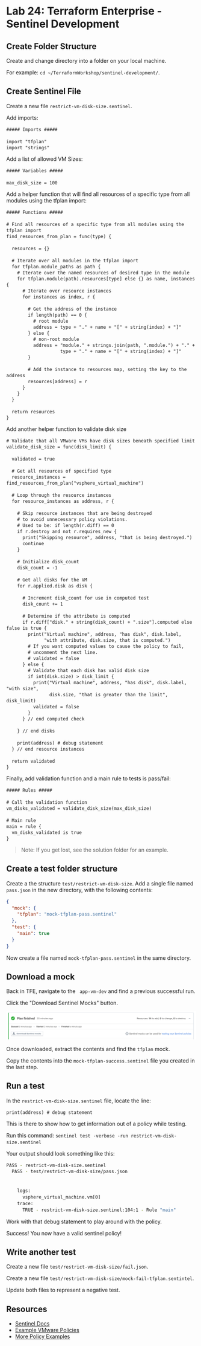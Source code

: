 # Lab 24: Terraform Enterprise - Sentinel Development

## Create Folder Structure

Create and change directory into a folder on your local machine.

For example: `cd ~/TerraformWorkshop/sentinel-development/`.

## Create Sentinel File

Create a new file `restrict-vm-disk-size.sentinel`.

Add imports:

```hcl
##### Imports #####

import "tfplan"
import "strings"
```

Add a list of allowed VM Sizes:

```hcl
##### Variables #####

max_disk_size = 100
```

Add a helper function that will find all resources of a specific type from all modules using the tfplan import:

```hcl
##### Functions #####

# Find all resources of a specific type from all modules using the tfplan import
find_resources_from_plan = func(type) {

  resources = {}

  # Iterate over all modules in the tfplan import
  for tfplan.module_paths as path {
    # Iterate over the named resources of desired type in the module
    for tfplan.module(path).resources[type] else {} as name, instances {
      # Iterate over resource instances
      for instances as index, r {

        # Get the address of the instance
        if length(path) == 0 {
          # root module
          address = type + "." + name + "[" + string(index) + "]"
        } else {
          # non-root module
          address = "module." + strings.join(path, ".module.") + "." +
                    type + "." + name + "[" + string(index) + "]"
        }

        # Add the instance to resources map, setting the key to the address
        resources[address] = r
      }
    }
  }

  return resources
}
```

Add another helper function to validate disk size

```hcl
# Validate that all VMware VMs have disk sizes beneath specified limit
validate_disk_size = func(disk_limit) {

  validated = true

  # Get all resources of specified type
  resource_instances = find_resources_from_plan("vsphere_virtual_machine")

  # Loop through the resource instances
  for resource_instances as address, r {

    # Skip resource instances that are being destroyed
    # to avoid unnecessary policy violations.
    # Used to be: if length(r.diff) == 0
    if r.destroy and not r.requires_new {
      print("Skipping resource", address, "that is being destroyed.")
      continue
    }

    # Initialize disk_count
    disk_count = -1

    # Get all disks for the VM
    for r.applied.disk as disk {

      # Increment disk_count for use in computed test
      disk_count += 1

      # Determine if the attribute is computed
      if r.diff["disk." + string(disk_count) + ".size"].computed else false is true {
        print("Virtual machine", address, "has disk", disk.label,
              "with attribute, disk.size, that is computed.")
        # If you want computed values to cause the policy to fail,
        # uncomment the next line.
        # validated = false
      } else {
        # Validate that each disk has valid disk size
        if int(disk.size) > disk_limit {
          print("Virtual machine", address, "has disk", disk.label, "with size",
                disk.size, "that is greater than the limit", disk_limit)
          validated = false
        }
      } // end computed check

    } // end disks

    print(address) # debug statement
  } // end resource instances

  return validated
}
```

Finally, add validation function and a main rule to tests is pass/fail:

```hcl
##### Rules #####

# Call the validation function
vm_disks_validated = validate_disk_size(max_disk_size)

# Main rule
main = rule {
  vm_disks_validated is true
}
```

> Note: If you get lost, see the solution folder for an example.

## Create a test folder structure

Create a the structure `test/restrict-vm-disk-size`.
Add a single file named `pass.json` in the new directory, with the following contents:

```json
{
  "mock": {
    "tfplan": "mock-tfplan-pass.sentinel"
  },
  "test": {
    "main": true
  }
}
```

Now create a file named `mock-tfplan-pass.sentinel` in the same directory.

## Download a mock

Back in TFE, navigate to the ` app-vm-dev` and find a previous successful run.

Click the "Download Sentinel Mocks" button.

![](img/sentinel-mocks-download.png)

Once downloaded, extract the contents and find the `tfplan` mock.

Copy the contents into the `mock-tfplan-success.sentinel` file you created in the last step.

## Run a test

In the `restrict-vm-disk-size.sentinel` file, locate the line:

```hcl
print(address) # debug statement
```

This is there to show how to get information out of a policy while testing.

Run this command: `sentinel test -verbose -run restrict-vm-disk-size.sentinel`

Your output should look something like this:

```sh
PASS - restrict-vm-disk-size.sentinel
  PASS - test/restrict-vm-disk-size/pass.json


    logs:
      vsphere_virtual_machine.vm[0]
    trace:
      TRUE - restrict-vm-disk-size.sentinel:104:1 - Rule "main"
```

Work with that debug statement to play around with the policy.

Success! You now have a valid sentinel policy!

## Write another test

Create a new file `test/restrict-vm-disk-size/fail.json`.

Create a new file `test/restrict-vm-disk-size/mock-fail-tfplan.sentintel`.

Update both files to represent a negative test.

## Resources

- [Sentinel Docs](https://docs.hashicorp.com/sentinel/)
- [Example VMware Policies](https://github.com/hashicorp/terraform-guides/tree/master/governance/second-generation/vmware)
- [More Policy Examples](https://github.com/hashicorp/tfe-policies-example)
